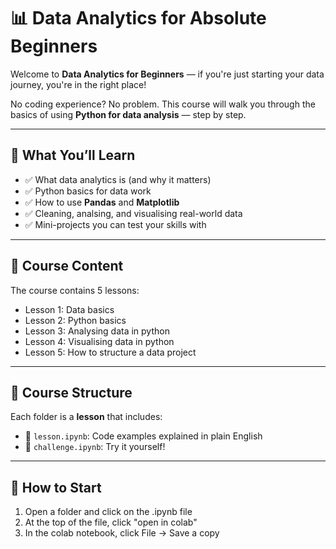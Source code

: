 # 📊 Data Analytics for Absolute Beginners

Welcome to **Data Analytics for Beginners** — if you're just starting your data journey, you're in the right place!

No coding experience? No problem. This course will walk you through the basics of using **Python for data analysis** — step by step.

---

## 🎯 What You’ll Learn

- ✅ What data analytics is (and why it matters)
- ✅ Python basics for data work
- ✅ How to use **Pandas** and **Matplotlib**
- ✅ Cleaning, analsing, and visualising real-world data
- ✅ Mini-projects you can test your skills with

---

## 📂 Course Content

The course contains 5 lessons:
- Lesson 1: Data basics
- Lesson 2: Python basics
- Lesson 3: Analysing data in python
- Lesson 4: Visualising data in python
- Lesson 5: How to structure a data project
  
---

## 📂 Course Structure

Each folder is a **lesson** that includes:
- 🧠 `lesson.ipynb`: Code examples explained in plain English
- 🧪 `challenge.ipynb`: Try it yourself!

---

## 🚀 How to Start

1. Open a folder and click on the .ipynb file
2. At the top of the file, click "open in colab"
3. In the colab notebook, click File -> Save a copy
